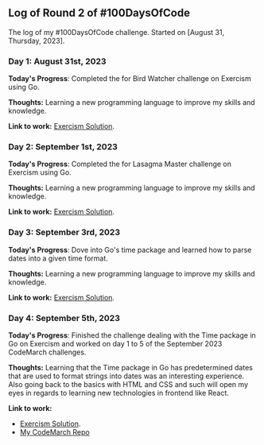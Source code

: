 ## Log of Round 2 of #100DaysOfCode

The log of my #100DaysOfCode challenge. Started on [August 31, Thursday, 2023].

### Day 1: August 31st, 2023

**Today's Progress**: Completed the for Bird Watcher challenge on Exercism using Go.

**Thoughts:** Learning a new programming language to improve my skills and knowledge.

**Link to work:** [Exercism Solution](https://exercism.org/tracks/go/exercises/bird-watcher/solutions/Nyagah).

### Day 2: September 1st, 2023

**Today's Progress**: Completed the for Lasagma Master challenge on Exercism using Go.

**Thoughts:** Learning a new programming language to improve my skills and knowledge.

**Link to work:** [Exercism Solution](https://exercism.org/tracks/go/exercises/lasagna-master/solutions/Nyagah).

### Day 3: September 3rd, 2023

**Today's Progress**: Dove into Go's time package and learned how to parse dates into a given time format.

**Thoughts:** Learning a new programming language to improve my skills and knowledge.

**Link to work:** [Exercism Solution](https://exercism.org/tracks/go/exercises/booking-up-for-beauty/solutions/Nyagah).

### Day 4: September 5th, 2023

**Today's Progress**: Finished the challenge dealing with the Time package in Go on Exercism and worked on day 1 to 5 of the September 2023 CodeMarch challenges.

**Thoughts:** Learning that the Time package in Go has predetermined dates that are used to format strings into dates was an interesting experience. Also going back to the basics with HTML and CSS and such will open my eyes in regards to learning new technologies in frontend like React.

**Link to work:** 
* [Exercism Solution](https://exercism.org/tracks/go/exercises/booking-up-for-beauty/solutions/Nyagah).
* [My CodeMarch Repo](https://github.com/tony-nyagah/my-codemarch)
